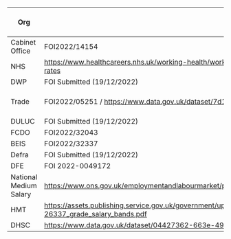 


| Org | Source | Date Accessed Obtained |
|-----|--------|------------------------|
|Cabinet Office|FOI2022/14154|21/10/2022|
|NHS|https://www.healthcareers.nhs.uk/working-health/working-nhs/nhs-pay-and-benefits/agenda-change-pay-rates/agenda-change-pay-rates|19/12/2022|
|DWP     |FOI Submitted (19/12/2022)       |                        |
|Trade     | FOI2022/05251 / https://www.data.gov.uk/dataset/7d114298-919b-4108-9600-9313e34ce3b8/organogram-of-staff-roles-salaries       | 19/01/2023 / 21/01/2023                       |
|DULUC     |FOI Submitted (19/12/2022)        |                        |
|FCDO     |FOI2022/32043      |11/01/2023                        |
|BEIS     |FOI2022/32337      |16/01/2023                        |
|Defra     |FOI Submitted (19/12/2022)        |                        |
|DFE     | FOI 2022-0049172  |19/01/2023                        |
|National Medium Salary|https://www.ons.gov.uk/employmentandlabourmarket/peopleinwork/earningsandworkinghours/datasets/ashe1997to2015selectedestimates | 20/12/2022
|HMT|https://assets.publishing.service.gov.uk/government/uploads/system/uploads/attachment_data/file/583819/FOI2016-26337_grade_salary_bands.pdf|21/01/2023|
|DHSC|https://www.data.gov.uk/dataset/04427362-663e-49e0-9103-8bc01dcaa2c7/organogram-of-staff-roles-and-salaries|21/01/2023
